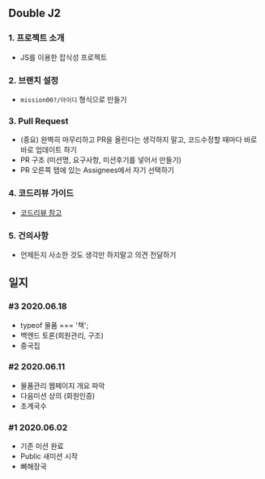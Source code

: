 ## Double J2

### 1. 프로젝트 소개
 - JS를 이용한 잡식성 프로젝트

### 2. 브랜치 설정
 - `mission00?/아이디` 형식으로 만들기

### 3. Pull Request
 - (중요) 완벽히 마무리하고 PR을 올린다는 생각하지 말고, 코드수정할 때마다 바로 바로 업데이트 하기
 - PR 구조 (미션명, 요구사항, 미션후기를 넣어서 만들기)
 - PR 오른쪽 탭에 있는 Assignees에서 자기 선택하기
 
### 4. 코드리뷰 가이드
 - [코드리뷰 참고](https://edykim.com/ko/post/code-review-guide/)
 
### 5. 건의사항
 - 언제든지 사소한 것도 생각만 하지말고 의견 전달하기

## 일지

### #3 2020.06.18
 - typeof 물품 === '책';
 - 백엔드 토론(회원관리, 구조)
 - 중국집

### #2 2020.06.11
 - 물품관리 웹페이지 개요 파악 
 - 다음미션 상의 (회원인증)
 - 초계국수

### #1 2020.06.02
 - 기존 미션 완료
 - Public 새미션 시작
 - 뼈해장국
